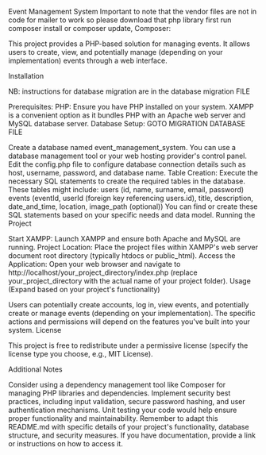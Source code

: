 Event Management System
Important to note that the vendor files are not in code for mailer to work so please download that php library first run composer install or composer update, Composer:

This project provides a PHP-based solution for managing events. It allows users to create, view, and potentially manage (depending on your implementation) events through a web interface.

Installation

NB: instructions for database migration are in the database migration FILE

Prerequisites:
PHP: Ensure you have PHP installed on your system. XAMPP is a convenient option as it bundles PHP with an Apache web server and MySQL database server.
Database Setup: GOTO MIGRATION DATABASE FILE

Create a database named event_management_system. You can use a database management tool or your web hosting provider's control panel.
Edit the config.php file to configure database connection details such as host, username, password, and database name.
Table Creation:
Execute the necessary SQL statements to create the required tables in the database. These tables might include:
users (id, name, surname, email, password)
events (eventId, userId (foreign key referencing users.id), title, description, date_and_time, location, image_path (optional))
You can find or create these SQL statements based on your specific needs and data model.
Running the Project

Start XAMPP: Launch XAMPP and ensure both Apache and MySQL are running.
Project Location: Place the project files within XAMPP's web server document root directory (typically htdocs or public_html).
Access the Application: Open your web browser and navigate to http://localhost/your_project_directory/index.php (replace your_project_directory with the actual name of your project folder).
Usage (Expand based on your project's functionality)

Users can potentially create accounts, log in, view events, and potentially create or manage events (depending on your implementation).
The specific actions and permissions will depend on the features you've built into your system.
License

This project is free to redistribute under a permissive license (specify the license type you choose, e.g., MIT License).

Additional Notes

Consider using a dependency management tool like Composer for managing PHP libraries and dependencies.
Implement security best practices, including input validation, secure password hashing, and user authentication mechanisms.
Unit testing your code would help ensure proper functionality and maintainability.
Remember to adapt this README.md with specific details of your project's functionality, database structure, and security measures. If you have documentation, provide a link or instructions on how to access it.

